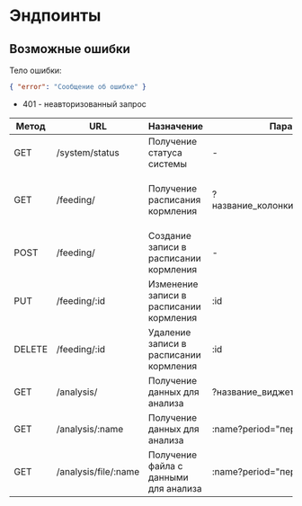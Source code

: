 # Эндпоинты

## Возможные ошибки

Тело ошибки:

```json
{ "error": "Сообщение об ошибке" }
```

-   401 - неавторизованный запрос

| Метод  | URL                  | Назначение                              | Параметры запроса                          | Тело запроса             | Формат ответа                                                                    |
| ------ | -------------------- | --------------------------------------- | ------------------------------------------ | ------------------------ | -------------------------------------------------------------------------------- |
| GET    | /system/status       | Получение статуса системы               | -                                          | -                        | `200: { "status": string } `                                                     |
| GET    | /feeding/            | Получение расписания кормления          | ?название_колонки=значение&page=1&limit=20 | -                        | `200: { payload: [массив объектов], pagination: { "current": 1, "pages": 10 } }` |
| POST   | /feeding/            | Создание записи в расписании кормления  | -                                          | `объект_задачи`          | `200`                                                                            |
| PUT    | /feeding/:id         | Изменение записи в расписании кормления | :id                                        | `измененные_поля_задачи` | `200`                                                                            |
| DELETE | /feeding/:id         | Удаление записи в расписании кормления  | :id                                        | -                        | `200`                                                                            |
| GET    | /analysis/           | Получение данных для анализа            | ?название_виджета=значение                 | -                        | `200: [массив_объектов]`                                                         |
| GET    | /analysis/:name      | Получение данных для анализа            | :name?period="период"                      | -                        | `200: [массив_объектов]`                                                         |
| GET    | /analysis/file/:name | Получение файла с данными для анализа   | :name?period="период"                      | -                        | `200: [массив_объектов]`                                                         |

